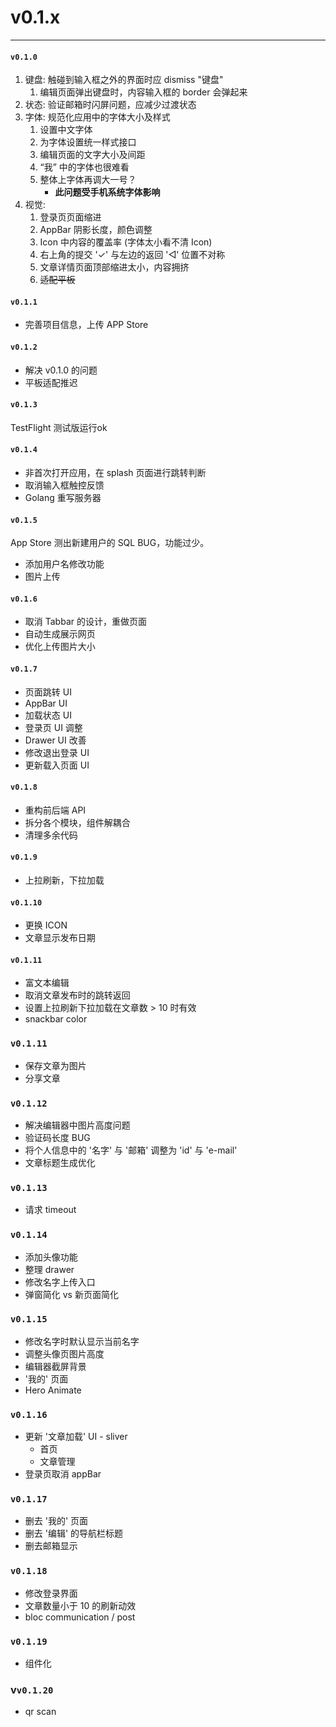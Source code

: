 # v0.1.x

---

#### `v0.1.0`

1. 键盘: 触碰到输入框之外的界面时应 dismiss "键盘"
   1. 编辑页面弹出键盘时，内容输入框的 border 会弹起来
2. 状态: 验证邮箱时闪屏问题，应减少过渡状态
3. 字体: 规范化应用中的字体大小及样式
   1. 设置中文字体
   2. 为字体设置统一样式接口
   3. 编辑页面的文字大小及间距
   4. “我” 中的字体也很难看
   5. 整体上字体再调大一号？
	  + __此问题受手机系统字体影响__
4. 视觉:
   1. 登录页页面缩进
   2. AppBar 阴影长度，颜色调整
   3. Icon 中内容的覆盖率 (字体太小看不清 Icon)
   4. 右上角的提交 '✓' 与左边的返回 '◁' 位置不对称
   5. 文章详情页面顶部缩进太小，内容拥挤
   6. ~~适配平板~~

#### `v0.1.1`

+ 完善项目信息，上传 APP Store

#### `v0.1.2`

+ 解决 v0.1.0 的问题
+ 平板适配推迟


#### `v0.1.3`

TestFlight 测试版运行ok

#### `v0.1.4`

+ 非首次打开应用，在 splash 页面进行跳转判断
+ 取消输入框触控反馈
+ Golang 重写服务器

#### `v0.1.5`

App Store 测出新建用户的 SQL BUG，功能过少。

+ 添加用户名修改功能
+ 图片上传

#### `v0.1.6`
+ 取消 Tabbar 的设计，重做页面
+ 自动生成展示网页
+ 优化上传图片大小

#### `v0.1.7`
+ 页面跳转 UI
+ AppBar UI
+ 加载状态 UI
+ 登录页 UI 调整
+ Drawer UI 改善
+ 修改退出登录 UI
+ 更新载入页面 UI


#### `v0.1.8`
+ 重构前后端 API
+ 拆分各个模块，组件解耦合
+ 清理多余代码


#### `v0.1.9`
+ 上拉刷新，下拉加载

#### `v0.1.10`
+ 更换 ICON
+ 文章显示发布日期

#### `v0.1.11`
+ 富文本编辑
+ 取消文章发布时的跳转返回
+ 设置上拉刷新下拉加载在文章数 > 10 时有效
+ snackbar color

### `v0.1.11`
+ 保存文章为图片
+ 分享文章

### `v0.1.12`
+ 解决编辑器中图片高度问题
+ 验证码长度 BUG
+ 将个人信息中的 '名字' 与 '邮箱' 调整为 'id' 与 'e-mail'
+ 文章标题生成优化

### `v0.1.13`
+ 请求 timeout

### `v0.1.14`
+ 添加头像功能
+ 整理 drawer
+ 修改名字上传入口
+ 弹窗简化 vs 新页面简化

### `v0.1.15`
+ 修改名字时默认显示当前名字
+ 调整头像页图片高度
+ 编辑器截屏背景
+ '我的' 页面
+ Hero Animate

### `v0.1.16`
+ 更新 '文章加载' UI - sliver
  + 首页
  + 文章管理
+ 登录页取消 appBar

### `v0.1.17`
+ 删去 '我的' 页面
+ 删去 '编辑' 的导航栏标题
+ 删去邮箱显示

### `v0.1.18`
+ 修改登录界面
+ 文章数量小于 10 的刷新动效
+ bloc communication / post

### `v0.1.19`
+ 组件化

### v`v0.1.20`
+ qr scan

